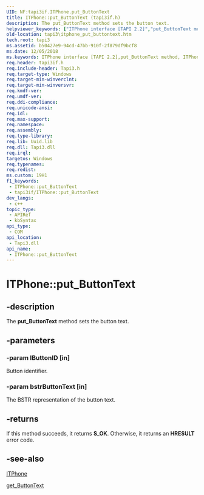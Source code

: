 ```yaml
---
UID: NF:tapi3if.ITPhone.put_ButtonText
title: ITPhone::put_ButtonText (tapi3if.h)
description: The put_ButtonText method sets the button text.
helpviewer_keywords: ["ITPhone interface [TAPI 2.2]","put_ButtonText method","ITPhone.put_ButtonText","ITPhone::put_ButtonText","_tapi3_itphone_put_buttontext","put_ButtonText","put_ButtonText method [TAPI 2.2]","put_ButtonText method [TAPI 2.2]","ITPhone interface","tapi3.itphone_put_buttontext","tapi3if/ITPhone::put_ButtonText"]
old-location: tapi3\itphone_put_buttontext.htm
tech.root: tapi3
ms.assetid: b50427e9-94cd-47bb-910f-2f879df9bcf8
ms.date: 12/05/2018
ms.keywords: ITPhone interface [TAPI 2.2],put_ButtonText method, ITPhone.put_ButtonText, ITPhone::put_ButtonText, _tapi3_itphone_put_buttontext, put_ButtonText, put_ButtonText method [TAPI 2.2], put_ButtonText method [TAPI 2.2],ITPhone interface, tapi3.itphone_put_buttontext, tapi3if/ITPhone::put_ButtonText
req.header: tapi3if.h
req.include-header: Tapi3.h
req.target-type: Windows
req.target-min-winverclnt: 
req.target-min-winversvr: 
req.kmdf-ver: 
req.umdf-ver: 
req.ddi-compliance: 
req.unicode-ansi: 
req.idl: 
req.max-support: 
req.namespace: 
req.assembly: 
req.type-library: 
req.lib: Uuid.lib
req.dll: Tapi3.dll
req.irql: 
targetos: Windows
req.typenames: 
req.redist: 
ms.custom: 19H1
f1_keywords:
 - ITPhone::put_ButtonText
 - tapi3if/ITPhone::put_ButtonText
dev_langs:
 - c++
topic_type:
 - APIRef
 - kbSyntax
api_type:
 - COM
api_location:
 - Tapi3.dll
api_name:
 - ITPhone::put_ButtonText
---
```


# ITPhone::put_ButtonText


## -description

The 
<b>put_ButtonText</b> method sets the button text.

## -parameters

### -param lButtonID [in]

Button identifier.

### -param bstrButtonText [in]

The BS<b></b>TR representation of the button text.

## -returns

If this method succeeds, it returns <b xmlns:loc="http://microsoft.com/wdcml/l10n">S_OK</b>. Otherwise, it returns an <b xmlns:loc="http://microsoft.com/wdcml/l10n">HRESULT</b> error code.

## -see-also

<a href="/windows/desktop/api/tapi3if/nn-tapi3if-itphone">ITPhone</a>



<a href="/windows/desktop/api/tapi3if/nf-tapi3if-itphone-get_buttontext">get_ButtonText</a>

